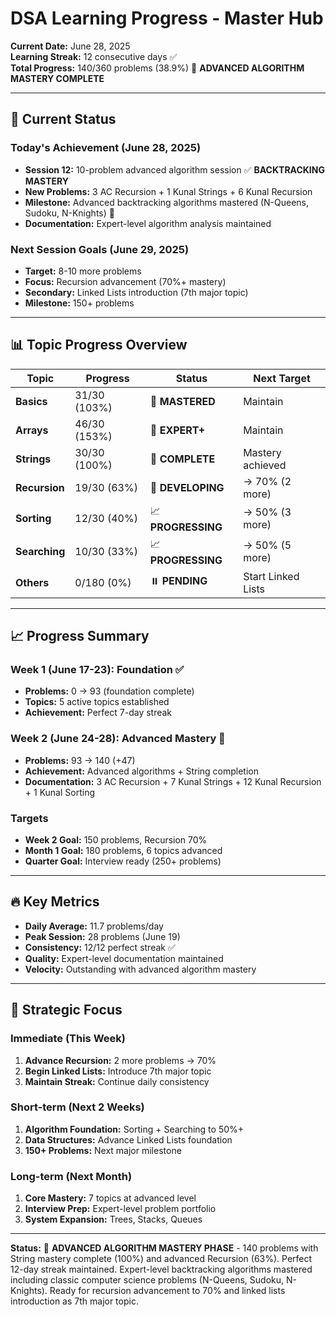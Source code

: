 # DSA Learning Progress - Master Hub

**Current Date:** June 28, 2025  
**Learning Streak:** 12 consecutive days ✅  
**Total Progress:** 140/360 problems (38.9%) 🎉 **ADVANCED ALGORITHM MASTERY COMPLETE**

---

## 🎯 Current Status

### Today's Achievement (June 28, 2025)
- **Session 12:** 10-problem advanced algorithm session ✅ **BACKTRACKING MASTERY**
- **New Problems:** 3 AC Recursion + 1 Kunal Strings + 6 Kunal Recursion
- **Milestone:** Advanced backtracking algorithms mastered (N-Queens, Sudoku, N-Knights) 🎉
- **Documentation:** Expert-level algorithm analysis maintained

### Next Session Goals (June 29, 2025)
- **Target:** 8-10 more problems  
- **Focus:** Recursion advancement (70%+ mastery)
- **Secondary:** Linked Lists introduction (7th major topic)
- **Milestone:** 150+ problems

---

## 📊 Topic Progress Overview

| Topic | Progress | Status | Next Target |
|-------|----------|--------|-------------|
| **Basics** | 31/30 (103%) | 🎉 **MASTERED** | Maintain |
| **Arrays** | 46/30 (153%) | 🎉 **EXPERT+** | Maintain |
| **Strings** | 30/30 (100%) | 🎉 **COMPLETE** | Mastery achieved |
| **Recursion** | 19/30 (63%) | 🔄 **DEVELOPING** | → 70% (2 more) |
| **Sorting** | 12/30 (40%) | 📈 **PROGRESSING** | → 50% (3 more) |
| **Searching** | 10/30 (33%) | 📈 **PROGRESSING** | → 50% (5 more) |
| **Others** | 0/180 (0%) | ⏸️ **PENDING** | Start Linked Lists |

---

## 📈 Progress Summary

### Week 1 (June 17-23): Foundation ✅
- **Problems:** 0 → 93 (foundation complete)
- **Topics:** 5 active topics established  
- **Achievement:** Perfect 7-day streak

### Week 2 (June 24-28): Advanced Mastery 🎉
- **Problems:** 93 → 140 (+47)
- **Achievement:** Advanced algorithms + String completion
- **Documentation:** 3 AC Recursion + 7 Kunal Strings + 12 Kunal Recursion + 1 Kunal Sorting

### Targets
- **Week 2 Goal:** 150 problems, Recursion 70%  
- **Month 1 Goal:** 180 problems, 6 topics advanced
- **Quarter Goal:** Interview ready (250+ problems)

---

## 🔥 Key Metrics

- **Daily Average:** 11.7 problems/day
- **Peak Session:** 28 problems (June 19)
- **Consistency:** 12/12 perfect streak ✅
- **Quality:** Expert-level documentation maintained
- **Velocity:** Outstanding with advanced algorithm mastery

---

## 🎯 Strategic Focus

### Immediate (This Week)
1. **Advance Recursion:** 2 more problems → 70%
2. **Begin Linked Lists:** Introduce 7th major topic
3. **Maintain Streak:** Continue daily consistency

### Short-term (Next 2 Weeks)
1. **Algorithm Foundation:** Sorting + Searching to 50%+
2. **Data Structures:** Advance Linked Lists foundation  
3. **150+ Problems:** Next major milestone

### Long-term (Next Month)
1. **Core Mastery:** 7 topics at advanced level
2. **Interview Prep:** Expert-level problem portfolio
3. **System Expansion:** Trees, Stacks, Queues

---

**Status:** 🎉 **ADVANCED ALGORITHM MASTERY PHASE** - 140 problems with String mastery complete (100%) and advanced Recursion (63%). Perfect 12-day streak maintained. Expert-level backtracking algorithms mastered including classic computer science problems (N-Queens, Sudoku, N-Knights). Ready for recursion advancement to 70% and linked lists introduction as 7th major topic. 